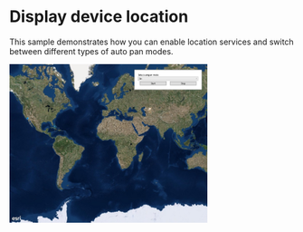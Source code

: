 # Display device location

This sample demonstrates how you can enable location services and switch between different types of auto pan modes.

<img src="DisplayDeviceLocation.jpg" width="350"/>



